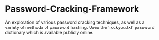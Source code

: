 # Password-Cracking-Framework
An exploration of various password cracking techniques, as well as a variety of methods of password hashing. Uses the 'rockyou.txt' password dictionary which is available publicly online.

